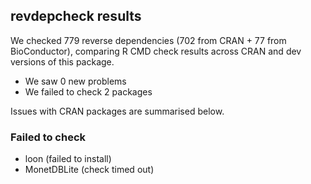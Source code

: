 ## revdepcheck results

We checked 779 reverse dependencies (702 from CRAN + 77 from BioConductor), comparing R CMD check results across CRAN and dev versions of this package.

 * We saw 0 new problems
 * We failed to check 2 packages

Issues with CRAN packages are summarised below.

### Failed to check

* loon        (failed to install)
* MonetDBLite (check timed out)
